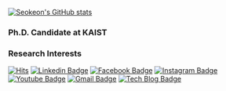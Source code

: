 [![Seokeon's GitHub stats](https://github-readme-stats.vercel.app/api?username=bismex)](https://github.com/anuraghazra/github-readme-stats)

### Ph.D. Candidate at KAIST

### Research Interests


<div align=left>
	
[![Hits](https://hits.seeyoufarm.com/api/count/incr/badge.svg?url=https%3A%2F%2Fgithub.com%2Fbismex&count_bg=%23E1C189&title_bg=%23555555&icon=&icon_color=%23EAC77B&title=hits&edge_flat=false)](https://hits.seeyoufarm.com)
[![Linkedin Badge](https://img.shields.io/badge/-LinkedIn-blue?style=flat-square&logo=Linkedin&logoColor=white&link=https://www.linkedin.com/in/seokeon/)](https://www.linkedin.com/in/seokeon/) 
[![Facebook Badge](https://img.shields.io/badge/-Facebook-1877f2?style=flat-square&logo=facebook&logoColor=white&link=https://www.facebook.com/seokeon.choi/)](https://www.facebook.com/seokeon.choi/) 
[![Instagram Badge](https://img.shields.io/badge/-Instagram-dd2a7b?style=flat-square&logo=instagram&logoColor=white&link=https://www.instagram.com/seok.eon/)](https://www.instagram.com/seok.eon/) 
[![Youtube Badge](https://img.shields.io/badge/Youtube-ff0000?style=flat-square&logo=youtube&link=https://www.youtube.com/channel/UC3s7aNMmUzYpfJNBZXolpGQ)](https://www.youtube.com/channel/UC3s7aNMmUzYpfJNBZXolpGQ) 
[![Gmail Badge](https://img.shields.io/badge/-Gmail-d14836?style=flat-square&logo=Gmail&logoColor=white&link=mailto:bismex@gmail.com)](mailto:bismex@gmail.com)
[![Tech Blog Badge](http://img.shields.io/badge/-Tech%20blog-black?style=flat-square&logo=github&link=https://bismex.github.io/)](https://bismex.github.io/) 

</div>
	
